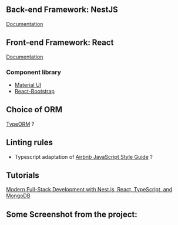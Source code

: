 ## Back-end Framework: NestJS

[Documentation](https://docs.nestjs.com/)

## Front-end Framework: React

[Documentation](https://devdocs.io/react/)

### Component library

- [Material UI](https://mui.com/)
- [React-Bootstrap](https://react-bootstrap.github.io/)

## Choice of ORM

[TypeORM](https://docs.nestjs.com/recipes/sql-typeorm) ?

## Linting rules

- Typescript adaptation of [Airbnb JavaScript Style Guide](https://github.com/airbnb/javascript) ?

## Tutorials

[Modern Full-Stack Development with Nest.js, React, TypeScript, and MongoDB](https://auth0.com/blog/modern-full-stack-development-with-nestjs-react-typescript-and-mongodb-part-1/)

## Some Screenshot from the project:

